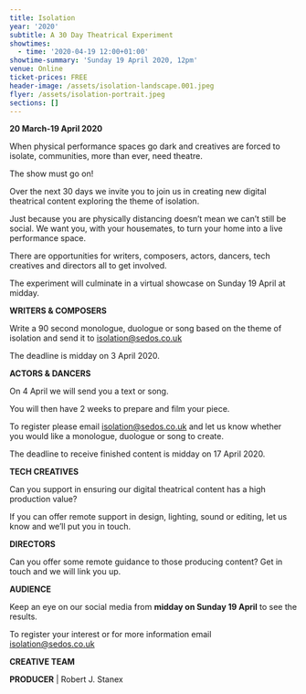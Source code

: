 ```yaml
---
title: Isolation
year: '2020'
subtitle: A 30 Day Theatrical Experiment
showtimes:
  - time: '2020-04-19 12:00+01:00'
showtime-summary: 'Sunday 19 April 2020, 12pm'
venue: Online
ticket-prices: FREE
header-image: /assets/isolation-landscape.001.jpeg
flyer: /assets/isolation-portrait.jpeg
sections: []
---
```

**20 March-19 April 2020**

When physical performance spaces go dark and creatives are forced to isolate, communities, more than ever, need theatre.

The show must go on!

Over the next 30 days we invite you to join us in creating new digital theatrical content exploring the theme of isolation.

Just because you are physically distancing doesn’t mean we can’t still be social. We want you, with your housemates, to turn your home into a live performance space.

There are opportunities for writers, composers, actors, dancers, tech creatives and directors all to get involved.

The experiment will culminate in a virtual showcase on Sunday 19 April at midday.

**WRITERS & COMPOSERS**

Write a 90 second monologue, duologue or song based on the theme of isolation and send it to isolation@sedos.co.uk

The deadline is midday on 3 April 2020.

**ACTORS & DANCERS**

On 4 April we will send you a text or song.

You will then have 2 weeks to prepare and film your piece.

To register please email isolation@sedos.co.uk and let us know whether you would like a monologue, duologue or song to create.

The deadline to receive finished content is midday on 17 April 2020.

**TECH CREATIVES**

Can you support in ensuring our digital theatrical content has a high production value?

If you can offer remote support in design, lighting, sound or editing, let us know and we’ll put you in touch.

**DIRECTORS**

Can you offer some remote guidance to those producing content? Get in touch and we will link you up.

**AUDIENCE**

Keep an eye on our social media from **midday on Sunday 19 April** to see the results.

To register your interest or for more information email isolation@sedos.co.uk

**CREATIVE TEAM**

**PRODUCER** | Robert J. Stanex